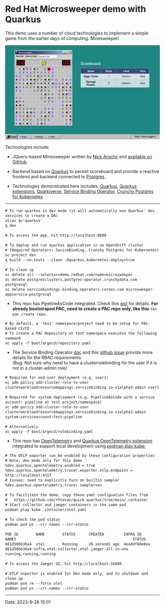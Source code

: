 Red Hat Microsweeper demo with Quarkus
==========================

This demo uses a number of cloud technologies to implement a simple game from the earlier days of computing: Minesweeper!

![Screenshot](doc/microsweeper.png)

Technologies include:

* JQuery-based Minesweeper written by [Nick Arocho](http://www.nickarocho.com/) and [available on GitHub](https://github.com/nickarocho/minesweeper).
* Backend based on [Quarkus](https://quarkus.io) to persist scoreboard and provide a reactive frontend and backend connected to [Postgres](https://azure.microsoft.com/en-us/services/postgresql/).

* Technologies demonstrated here includes: [Quarkus](https://quarkus.io), [Quarkus extensions](https://quarkus.io/version/main/guides/deploying-to-kubernetes#introduction-to-the-service-binding-operator), [Quarkiverse](https://github.com/quarkiverse/quarkiverse), [Service Binding Operator](https://github.com/redhat-developer/service-binding-operator#known-bindable-operators), [Crunchy Postgres for Kubernetes](https://operatorhub.io/operator/postgresql)

-----------
```
# To run quarkus in dev mode (it will automatically use Quarkus' dev services to create a DB)
alias q='quarkus'
q dev

# To access the app, hit http://localhost:8080 

# To deploy and run quarkus application in an OpenShift cluster
# (Required Operators: SeviceBinding, Crunchy Postgres for Kubernetes)
oc project dev
q build --no-tests --clean -Dquarkus.kubernetes.deploy=true

# To clean up
oc delete all --selector=demo.redhat.com/name=microsweeper
oc delete postgresclusters.postgres-operator.crunchydata.com postgresql
oc delete servicebindings.binding.operators.coreos.com microsweeper-appservice-postgresql
```
* This repo has PipelineAsCode integrated. Check this [gist](https://gist.github.com/rhtevan/0337ea1211dddafde76be463aeb9eba0) for details. **For already bootstraped PAC, need to create a PAC repo only, like this** ```tkn pac create repo```.
```
# By default, a 'test' namespace/project need to be setup for PAC-based CI/CD
# To create a PAC Repository at test namespace executes the following command
oc apply -f boot/argocd/repository.yaml
```
* The Service Binding Operator [doc](https://redhat-developer.github.io/service-binding-operator/userguide/exposing-binding-data/rbac-requirements.html) and this [github issue](https://github.com/redhat-developer/service-binding-operator/issues/810) provide more details for the RBAC requirements.   
(Bug: Not sure why need to have a clusterrolebinding for the user if it is not in a cluster-admin role)
```
# Required for end-user deployment (e.g. user1) 
oc adm policy add-cluster-role-to-user clusterworkloadresourcemappings.servicebinding.io-v1alpha3-admin user1

# Required for system deployment (e.g. PipelineAsCode with a service account: pipeline at test project/namespace)
oc adm policy add-cluster-role-to-user clusterworkloadresourcemappings.servicebinding.io-v1alpha3-admin system:serviceaccount:test:pipeline

# Alternatively
oc apply -f boot/argocd/rolebinding.yaml
```
* This repo has [OpenTelemetry](https://opentelemetry.io/docs/) and [Quarkus OpenTelemetry extension](https://quarkus.io/guides/opentelemetry) integrated to support local development using [podman play kube](https://docs.podman.io/en/stable/markdown/podman-play-kube.1.html); 
```
# The OTLP exporter can be enabled by these configuration properties
# Note: dev mode only for this demo
%dev.quarkus.opentelemetry.enabled = true
%dev.quarkus.opentelemetry.tracer.exporter.otlp.endpoint = http://localhost:4317
# Issues: need to explicitly turn on builtin sampler 
%dev.quarkus.opentelemetry.tracer.sampler=on

# To facilitate the demo, copy these yaml configuation files from
#   https://github.com/rhtevan/quick-quarkus/tree/main/.container
# Start collector and jaeger containers in the same pod
podman play kube .container/otel.yaml

# To check the pod status
podman pod ps --ctr-names --ctr-status 

POD ID        NAME        STATUS      CREATED         INFRA ID      NAMES                                                     STATUS
861d58b636a4  otel        Running     26 seconds ago  4eaddf66e0ea  861d58b636a4-infra,otel-collector,otel-jaeger-all-in-one  running,running,running

# To access the Jaeger UI, hit http://localhost:16686

# OTLP exporter is enabled for Dev mode only, and to shutdown and clean up
podman pod rm --force otel
podman pod ps --ctr-names --ctr-status 
```  
---
Date: 2023-9-26 15:01
